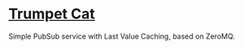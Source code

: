 # [Trumpet Cat](https://www.trumpet.cat/)

Simple PubSub service with Last Value Caching, based on ZeroMQ.
